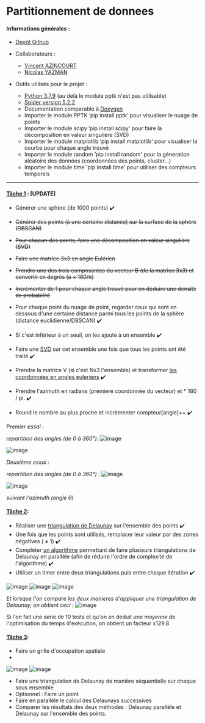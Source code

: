 # Partitionnement de donnees

#### Informations générales :

* [Depôt Github](https://github.com/Wiiz971/partitionnement-de-donnees/)

* Collaborateurs  :
    * [Vincent AZINCOURT](https://github.com/Wiiz971)
    * [Nicolas YAZMAN](https://github.com/jsp)

* Outils utilisés pour le projet :
    * [Python 3.7.9](https://www.python.org/downloads/release/python-379/) (au delà le module pptk n'est pas utilisable)
    * [Spider version 5.2.2](https://www.spyder-ide.org/) 
    * Documentation comparable à [Doxygen](https://en.wikipedia.org/wiki/Doxygen)
    * Importer le module PPTK ’pip install pptk’ pour visualiser le nuage de points
    * Importer le module scipy ’pip install scipy' pour faire la décomposition en valeur singulière (SVD)
    * Importer le module matplotlib ’pip install matplotlib' pour visualiser la courbe pour chaque angle trouvé
    * Importer le module random ’pip install random' pour la géneration aléatoire des données (coordonnées des points, cluster...)
    * Importer le module time´’pip install time' pour utiliser des compteurs temporels
     
 *******
 
 ####  [Tâche 1](https://github.com/Wiiz971/partitionnement-de-donnees/blob/main/Partitionnement%20de%20donnees/Tache1.py) : [UPDATE]
 
* Générer une sphère (de 1000 points) ✔️

* ~~Générer des points (à une certaine distance) sur la surface de la sphère (DBSCAN)~~
* ~~Pour chacun des points, faire une décomposition en valeur singulière (SVD)~~
* ~~Faire une matrice 3x3 en angle Eulérien~~
* ~~Prendre une des trois composantes du vecteur B (de la matrice 3x3) et convertir en degrés (a × 180/π)~~
* ~~Incrémenter de 1 pour chaque angle trouvé pour en déduire une densité de probabilité~~

* Pour chaque point du nuage de point, regarder ceux qui sont en dessous d'une certaine distance parmi tous les points de la sphère (distance euclidienne/DBSCAN) ✔️
* Si c'est inférieur à un seuil, on les ajoute à un ensemble ✔️
* Faire une [SVD](https://en.wikipedia.org/wiki/D%C3%A9composition_en_valeurs_singuli%C3%A8res) sur cet ensemble une fois que tous les points ont été traité ✔️
* Prendre la matrice V (si c'est Nx3 l'ensemble) et transformer [les coordonnées en angles euleriens](https://learnopencv.com/rotation-matrix-to-euler-angles/) ✔️
* Prendre l'azimuth en radians (premiere coordonnée du vecteur) et * 180 / pi. ✔️
* Round le nombre au plus proche et incrémenter compteur[angle]++ ✔️

_Premier essai :_

_repartition des angles (de 0 à 360°):_
![image](https://user-images.githubusercontent.com/47423231/161948353-8d79017f-791b-43fa-8c42-92476a8d915a.png)

![image](https://user-images.githubusercontent.com/47423231/161948220-9aeba6e2-0dee-476f-86f2-5bccee6a5382.png)

_Deuxième essai :_

_repartition des angles (de 0 à 360°) :_
![image](https://user-images.githubusercontent.com/47423231/161949080-c2748c1a-db8c-4e35-8602-166f4ebf0f26.png)

![image](https://user-images.githubusercontent.com/47423231/161948952-ebf96fc0-5b8c-44fc-bb4d-5ae0019859c4.png)

_suivant l'azimuth (angle θ)_





 ####  [Tâche 2](https://github.com/Wiiz971/partitionnement-de-donnees/blob/main/Partitionnement%20de%20donnees/Tache2.py):

* Réaliser une [triangulation de Delaunay](https://en.wikipedia.org/wiki/Delaunay_triangulation) sur l'ensemble des points ✔️
* Une fois que les points sont utilisés, remplacer leur valeur par des zones négatives ( ≠ 1) ✔️
* Compléter [un algorithme](https://tousu.in/qa/?qa=753100/) permettant de faire plusieurs triangulations de Delaunay en parallèle (afin de réduire l'ordre de complexité de l'algorithme) ✔️
* Utiliser un timer entre deux triangulations puis entre chaque itération ✔️

![image](https://user-images.githubusercontent.com/47423231/161955815-89afb13a-322b-4224-bd7d-d01bed7a6824.png)
![image](https://user-images.githubusercontent.com/47423231/161955787-498769b7-5b70-4773-ad24-597978e6c0c3.png)
![image](https://user-images.githubusercontent.com/47423231/161956011-d537bd3e-cfcf-4994-9585-023eaf286470.png)

_Et lorsque l'on compare les deux manieres d'appliquer une triangulation de Delaunay, on obtient ceci :_
![image](https://user-images.githubusercontent.com/47423231/161956109-069e1270-dbde-4c83-928e-bda6fa8d4290.png)

Si l'on fait une serie de 10 tests et qu'on en deduit une _moyenne_ de l'optimisation du temps d'exécution, on obtient un facteur x129.8

 ####  [Tâche 3](https://github.com/Wiiz971/partitionnement-de-donnees/blob/main/Partitionnement%20de%20donnees/Tache3.py):
 
* Faire un grille d'occupation spatiale
* 
![image](https://user-images.githubusercontent.com/47423231/163413928-93dc99b2-b51f-4bd6-bb89-250d01b6d9f2.png)
![image](https://user-images.githubusercontent.com/47423231/163413894-28a0a1f1-582e-433d-9db1-1ffce64878e0.png)

* Faire une triangulation de Delaunay de manière séquentielle sur chaque sous ensemble
* Optionnel : Faire un point
* Faire en parallèle le calcul des Delaunays successives
* Comparer les résultats des deux méthodes : Delaunay parallèle et Delaunay sur l'ensemble des points.

